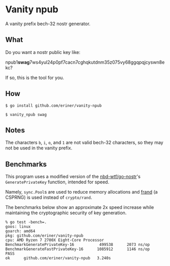 # Vanity npub

A vanity prefix bech-32 nostr generator.

## What

Do you want a nostr public key like: 

npub1**swag**7ws4yul24p0pf7cacn7cghqkutdnm35z075vy68ggqpqjcyswn8ekc?

If so, this is the tool for you.

## How

```
$ go install github.com/eriner/vanity-npub

$ vanity_npub swag
```

## Notes

The characters `b`, `i`, `o`, and `1` are not valid bech-32 characters, so they may not be used in the vanity prefix.

## Benchmarks

This program uses a modified version of the [nbd-wtf/go-nostr](https://github.com/nbd-wtf/go-nostr)'s `GeneratePrivateKey` function, intended for speed.

Namely, `sync.Pool`s are used to reduce memory allocations and [frand](https://github.com/lukechampine/frand) (a CSPRNG) is used instead of `crypto/rand`.

The benchmarks below show an approximate 2x speed increase while maintaining the cryptographic security of key generation.

```
% go test -bench=.
goos: linux
goarch: amd64
pkg: github.com/eriner/vanity-npub
cpu: AMD Ryzen 7 2700X Eight-Core Processor         
BenchmarkGeneratePrivateKey-16        	 499538	     2073 ns/op
BenchmarkGenerateFastPrivateKey-16    	1085912	     1146 ns/op
PASS
ok  	github.com/eriner/vanity-npub	3.240s
```
